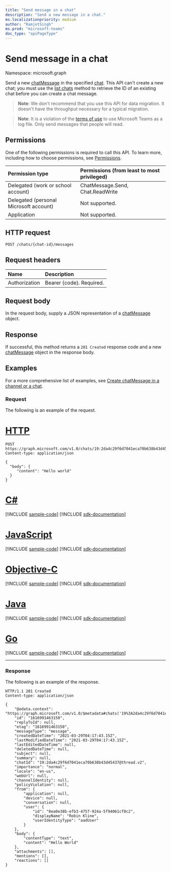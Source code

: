 ```yaml
---
title: "Send message in a chat"
description: "Send a new message in a chat."
ms.localizationpriority: medium
author: "RamjotSingh"
ms.prod: "microsoft-teams"
doc_type: "apiPageType"
---
```


# Send message in a chat

Namespace: microsoft.graph

Send a new [chatMessage](../resources/chatmessage.md) in the specified [chat](../resources/chat.md). This API can't create a new chat; you must use the [list chats](chat-list.md) method to retrieve the ID of an existing chat before you can create a chat message.

> **Note**: We don't recommend that you use this API for data migration. It doesn't have the throughput necessary for a typical migration.

> **Note**: It is a violation of the [terms of use](/legal/microsoft-apis/terms-of-use) to use Microsoft Teams as a log file. Only send messages that people will read.

## Permissions

One of the following permissions is required to call this API. To learn more, including how to choose permissions, see [Permissions](/graph/permissions-reference).

| Permission type                        | Permissions (from least to most privileged) |
|:---------------------------------------|:--------------------------------------------|
| Delegated (work or school account)     | ChatMessage.Send, Chat.ReadWrite |
| Delegated (personal Microsoft account) | Not supported. |
| Application                            | Not supported. |

## HTTP request

<!-- { "blockType": "ignored" } -->

```http
POST /chats/{chat-id}/messages
```

## Request headers

| Name          | Description   |
|:--------------|:--------------|
| Authorization | Bearer {code}. Required. |

## Request body

In the request body, supply a JSON representation of a [chatMessage](../resources/chatmessage.md) object.

## Response

If successful, this method returns a `201 Created` response code and a new [chatMessage](../resources/chatmessage.md) object in the response body.

## Examples

For a more comprehensive list of examples, see [Create chatMessage in a channel or a chat](chatmessage-post.md).

### Request

The following is an example of the request.


# [HTTP](#tab/http)
<!-- {
  "blockType": "request",
  "name": "post_chatmessages_1"
}-->
```http
POST https://graph.microsoft.com/v1.0/chats/19:2da4c29f6d7041eca70b638b43d45437@thread.v2/messages
Content-type: application/json

{
  "body": {
     "content": "Hello world"
  }
}
```
# [C#](#tab/csharp)
[!INCLUDE [sample-code](../includes/snippets/csharp/post-chatmessages-1-csharp-snippets.md)]
[!INCLUDE [sdk-documentation](../includes/snippets/snippets-sdk-documentation-link.md)]

# [JavaScript](#tab/javascript)
[!INCLUDE [sample-code](../includes/snippets/javascript/post-chatmessages-1-javascript-snippets.md)]
[!INCLUDE [sdk-documentation](../includes/snippets/snippets-sdk-documentation-link.md)]

# [Objective-C](#tab/objc)
[!INCLUDE [sample-code](../includes/snippets/objc/post-chatmessages-1-objc-snippets.md)]
[!INCLUDE [sdk-documentation](../includes/snippets/snippets-sdk-documentation-link.md)]

# [Java](#tab/java)
[!INCLUDE [sample-code](../includes/snippets/java/post-chatmessages-1-java-snippets.md)]
[!INCLUDE [sdk-documentation](../includes/snippets/snippets-sdk-documentation-link.md)]

# [Go](#tab/go)
[!INCLUDE [sample-code](../includes/snippets/go/post-chatmessages-1-go-snippets.md)]
[!INCLUDE [sdk-documentation](../includes/snippets/snippets-sdk-documentation-link.md)]

---


### Response

The following is an example of the response.

<!-- {
  "blockType": "response",
  "truncated": true,
  "@odata.type": "microsoft.graph.chatMessage"
} -->

```http
HTTP/1.1 201 Created
Content-type: application/json

{
    "@odata.context": "https://graph.microsoft.com/v1.0/$metadata#chats('19%3A2da4c29f6d7041eca70b638b43d45437%40thread.v2')/messages/$entity",
    "id": "1616991463150",
    "replyToId": null,
    "etag": "1616991463150",
    "messageType": "message",
    "createdDateTime": "2021-03-29T04:17:43.15Z",
    "lastModifiedDateTime": "2021-03-29T04:17:43.15Z",
    "lastEditedDateTime": null,
    "deletedDateTime": null,
    "subject": null,
    "summary": null,
    "chatId": "19:2da4c29f6d7041eca70b638b43d45437@thread.v2",
    "importance": "normal",
    "locale": "en-us",
    "webUrl": null,
    "channelIdentity": null,
    "policyViolation": null,
    "from": {
        "application": null,
        "device": null,
        "conversation": null,
        "user": {
            "id": "8ea0e38b-efb3-4757-924a-5f94061cf8c2",
            "displayName": "Robin Kline",
            "userIdentityType": "aadUser"
        }
    },
    "body": {
        "contentType": "text",
        "content": "Hello World"
    },
    "attachments": [],
    "mentions": [],
    "reactions": []
}
```

<!-- uuid: 16cd6b66-4b1a-43a1-adaf-3a886856ed98
2019-02-04 14:57:30 UTC -->
<!-- {
  "type": "#page.annotation",
  "description": "Create chatMessage",
  "keywords": "",
  "section": "documentation",
  "tocPath": "",
  "suppressions": [
  ]
}-->
